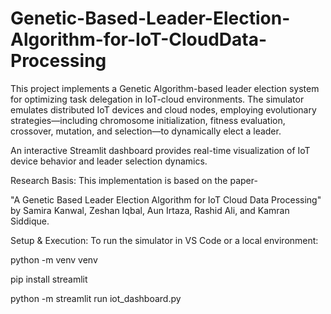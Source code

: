 # Genetic-Based-Leader-Election-Algorithm-for-IoT-CloudData-Processing

This project implements a Genetic Algorithm-based leader election system for optimizing task delegation in IoT-cloud environments. 
The simulator emulates distributed IoT devices and cloud nodes, employing evolutionary strategies—including chromosome initialization, fitness evaluation, crossover, mutation, and selection—to dynamically elect a leader.

An interactive Streamlit dashboard provides real-time visualization of IoT device behavior and leader selection dynamics.

Research Basis:
This implementation is based on the paper-

"A Genetic Based Leader Election Algorithm for IoT Cloud Data Processing"
by Samira Kanwal, Zeshan Iqbal, Aun Irtaza, Rashid Ali, and Kamran Siddique.

Setup & Execution:
To run the simulator in VS Code or a local environment:

python -m venv venv

pip install streamlit

python -m streamlit run iot_dashboard.py
